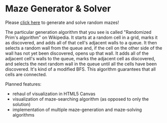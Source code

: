 # Maze Generator & Solver

Please [click here](https://golubitsky.github.io/maze_solver/) to generate and solve random mazes!  
  
The particular generation algorithm that you see is called "Randomized Prim's algorithm" on Wikipedia. It starts at a random cell in a grid, marks it as discovered, and adds all of that cell's adjacent walls to a queue. It then selects a random wall from the queue and, if the cell on the other side of the wall has not yet been discovered, opens up that wall. It adds all of the adjacent cell's walls to the queue, marks the adjacent cell as discovered, and selects the next random wall in the queue until all the cells have been discovered. It's kind of a modified BFS. This algorithm guarantees that all cells are connected.   
  
Planned features:  
* rehaul of visualization in HTML5 Canvas
* visualization of maze-searching algorithm (as opposed to only the solution)
* implementation of multiple maze-generation and maze-solving algorithms
